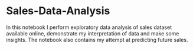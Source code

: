 # Sales-Data-Analysis

In this notebook I perform exploratory data analysis of sales dataset available online, demonstrate my interpretation of data and make some insights. The notebook also contains my attempt at predicting future sales.
